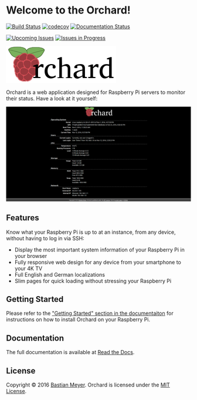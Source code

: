 # Welcome to the Orchard!

[![Build Status](https://travis-ci.org/BMeu/Orchard.svg?branch=master)](https://travis-ci.org/BMeu/Orchard)
[![codecov](https://codecov.io/gh/BMeu/Orchard/branch/master/graph/badge.svg)](https://codecov.io/gh/BMeu/Orchard)
[![Documentation Status](https://readthedocs.org/projects/orchard/badge/?version=master)](http://orchard.readthedocs.io/en/master/?badge=master)

[![Upcoming Issues](https://badge.waffle.io/BMeu/Orchard.svg?label=upcoming&title=Upcoming%20Issues)](http://waffle.io/BMeu/Orchard)
[![Issues in Progress](https://badge.waffle.io/BMeu/Orchard.svg?label=in%20progress&title=Issues%20in%20Progress)](http://waffle.io/BMeu/Orchard)

![Orchard](docs/_static/logo.png "Orchard")

Orchard is a web application designed for Raspberry Pi servers to monitor their status.
Have a look at it yourself:
 
![Screenshot of Orchard](docs/screenshot.png "Screenshot of the homepage of Orchard")

## Features

Know what your Raspberry Pi is up to at an instance, from any device, without having to log in
via SSH:

* Display the most important system information of your Raspberry Pi in your browser
* Fully responsive web design for any device from your smartphone to your 4K TV
* Full English and German localizations
* Slim pages for quick loading without stressing your Raspberry Pi

## Getting Started
Please refer to the
["Getting Started" section in the documentaiton](https://orchard.readthedocs.io/en/master/gettingstarted.html)
for instructions on how to install Orchard on your Raspberry Pi.

## Documentation
The full documentation is available at [Read the Docs](https://orchard.readthedocs.io).

## License
Copyright &copy; 2016 [Bastian Meyer](http://www.bastianmeyer.eu). Orchard is licensed under the
[MIT License](http://www.opensource.org/licenses/MIT).
